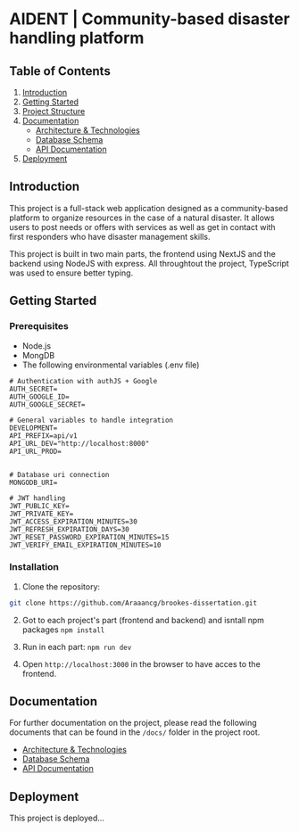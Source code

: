 # AIDENT | Community-based disaster handling platform

## Table of Contents

1. [Introduction](#introduction)
2. [Getting Started](#getting-started)
3. [Project Structure](#project-structure)
4. [Documentation](#documentation)
   - [Architecture & Technologies](#architecture--technologies)
   - [Database Schema](#database-schema)
   - [API Documentation](#api-documentation)
5. [Deployment](#deployment)

## Introduction

This project is a full-stack web application designed as a community-based platform to organize resources in the case of a natural disaster. It allows users to post needs or offers with services as well as get in contact with first responders who have disaster management skills.

This project is built in two main parts, the frontend using NextJS and the backend using NodeJS with express. All throughtout the project, TypeScript was used to ensure better typing.

## Getting Started

### Prerequisites

- Node.js
- MongDB 
- The following environmental variables (.env file)

```
# Authentication with authJS + Google
AUTH_SECRET=
AUTH_GOOGLE_ID=
AUTH_GOOGLE_SECRET=

# General variables to handle integration
DEVELOPMENT=
API_PREFIX=api/v1
API_URL_DEV="http://localhost:8000"
API_URL_PROD=


# Database uri connection
MONGODB_URI=

# JWT handling
JWT_PUBLIC_KEY=
JWT_PRIVATE_KEY=
JWT_ACCESS_EXPIRATION_MINUTES=30 
JWT_REFRESH_EXPIRATION_DAYS=30
JWT_RESET_PASSWORD_EXPIRATION_MINUTES=15 
JWT_VERIFY_EMAIL_EXPIRATION_MINUTES=10
```

### Installation

1. Clone the repository:

```bash
git clone https://github.com/Araaancg/brookes-dissertation.git
```

2. Got to each project's part (frontend and backend) and isntall npm packages `npm install`

3. Run in each part: `npm run dev`

4. Open `http://localhost:3000` in the browser to have acces to the frontend. 

## Documentation
For further documentation on the project, please read the following documents that can be found in the `/docs/` folder in the project root.

- [Architecture & Technologies](./docs/architecture-and-tecnologies.md)
- [Database Schema](./docs/database-schema.md)
- [API Documentation](./docs/backend-documentation/api-intro.md)

## Deployment
This project is deployed...